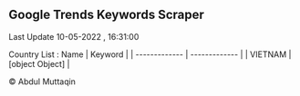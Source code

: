 

## Google Trends Keywords Scraper 
 
Last Update 10-05-2022 , 16:31:00

Country List :
 Name  | Keyword |
| ------------- | ------------- |
| VIETNAM | [object Object] |



© Abdul Muttaqin 
